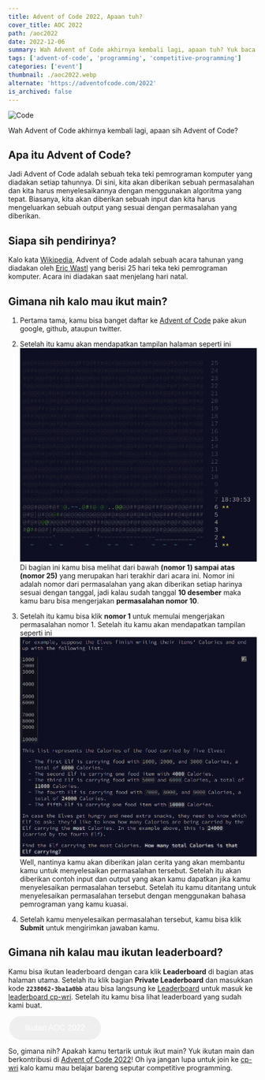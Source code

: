 ```yaml
---
title: Advent of Code 2022, Apaan tuh?
cover_title: AOC 2022
path: /aoc2022
date: 2022-12-06
summary: Wah Advent of Code akhirnya kembali lagi, apaan tuh? Yuk baca artikel ini untuk mengetahui apa itu Advent of Code dan bagaimana cara bermainnya.
tags: ['advent-of-code', 'programming', 'competitive-programming']
categories: ['event']
thumbnail: ./aoc2022.webp
alternate: 'https://adventofcode.com/2022'
is_archived: false
---
```


![Code](https://images.unsplash.com/photo-1584949091598-c31daaaa4aa9?crop=entropy&cs=tinysrgb&fit=max&fm=jpg&ixid=MnwxfDB8MXxyYW5kb218MHx8Y29kZXx8fHx8fDE2NzAzMjIzNzc&ixlib=rb-4.0.3&q=80&utm_campaign=api-credit&utm_medium=referral&utm_source=unsplash_source&w=540)

Wah Advent of Code akhirnya kembali lagi, apaan sih Advent of Code?

## Apa itu Advent of Code?

Jadi Advent of Code adalah sebuah teka teki pemrograman komputer yang diadakan setiap tahunnya. Di sini, kita akan diberikan sebuah permasalahan dan kita harus menyelesaikannya dengan menggunakan algoritma yang tepat. Biasanya, kita akan diberikan sebuah input dan kita harus mengeluarkan sebuah output yang sesuai dengan permasalahan yang diberikan.

## Siapa sih pendirinya?

Kalo kata [Wikipedia](https://en.wikipedia.org/wiki/Advent_of_Code), Advent of Code adalah sebuah acara tahunan yang diadakan oleh [Eric Wastl](https://twitter.com/ericwastl) yang berisi 25 hari teka teki pemrograman komputer. Acara ini diadakan saat menjelang hari natal.

## Gimana nih kalo mau ikut main?

1. Pertama tama, kamu bisa banget daftar ke [Advent of Code](https://adventofcode.com/2022) pake akun google, github, ataupun twitter.
2. Setelah itu kamu akan mendapatkan tampilan halaman seperti ini
   ![Halaman Utama](./img/2022-12-06-advent-of-code2022/aocimg1.png)
   Di bagian ini kamu bisa melihat dari bawah **(nomor 1) sampai atas (nomor 25)** yang merupakan hari terakhir dari acara ini. Nomor ini adalah nomor dari permasalahan yang akan diberikan setiap harinya sesuai dengan tanggal, jadi kalau sudah tanggal **10 desember** maka kamu baru bisa mengerjakan **permasalahan nomor 10**.

3. Setelah itu kamu bisa klik **nomor 1** untuk memulai mengerjakan permasalahan nomor 1. Setelah itu kamu akan mendapatkan tampilan seperti ini
   ![Permasalahan](./img/2022-12-06-advent-of-code2022/aocimg2.png)
   Well, nantinya kamu akan diberikan jalan cerita yang akan membantu kamu untuk menyelesaikan permasalahan tersebut. Setelah itu akan diberikan contoh input dan output yang akan kamu dapatkan jika kamu menyelesaikan permasalahan tersebut. Setelah itu kamu ditantang untuk menyelesaikan permasalahan tersebut dengan menggunakan bahasa pemrograman yang kamu kuasai.

4. Setelah kamu menyelesaikan permasalahan tersebut, kamu bisa klik **Submit** untuk mengirimkan jawaban kamu.

## Gimana nih kalau mau ikutan leaderboard?

Kamu bisa ikutan leaderboard dengan cara klik **Leaderboard** di bagian atas halaman utama. Setelah itu klik bagian **Private Leaderboard** dan masukkan kode **`2238062-3ba1a0bb`** atau bisa langsung ke [Leaderboard](https://adventofcode.com/2022/leaderboard/private) untuk masuk ke [leaderboard cp-wri](https://cp-wri.github.io/aoc/). Setelah itu kamu bisa lihat leaderboard yang sudah kami buat.

<style>
    .btn {
        /* background-color: #41478b;  */
        border: none;
        color: white;
        padding: 15px 32px;
        text-align: center;
        text-decoration: none;
        display: inline-block;
        font-size: 16px;
        margin: 4px 2px;
        cursor: pointer;
        border-radius: 24px;
        display: flex;
        justify-content: center;
        align-items: center;
    }

    .full {
        width: 100%;
    }
</style>

<div class="full flex justify-center items-center"> 
<button class="btn bg-secondary-400">
    <a href="/aoc" style="color: white; text-decoration: none;">Ikutan AOC 2022</a>
</button>
</div>

So, gimana nih? Apakah kamu tertarik untuk ikut main? Yuk ikutan main dan berkontribusi di [Advent of Code 2022](https://adventofcode.com/2022)! Oh iya jangan lupa untuk join ke [cp-wri](https://cp-wri.github.io/) kalo kamu mau belajar bareng seputar competitive programming.
